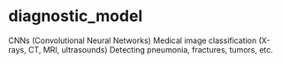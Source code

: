 # diagnostic_model
CNNs (Convolutional Neural Networks)  Medical image classification (X-rays, CT, MRI, ultrasounds) 
Detecting pneumonia, fractures, tumors, etc.

